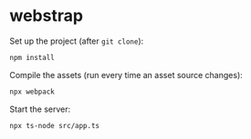 # webstrap

Set up the project (after `git clone`):
```bash
npm install
```

Compile the assets (run every time an asset source changes):
```bash
npx webpack
```

Start the server:
```bash
npx ts-node src/app.ts
```
